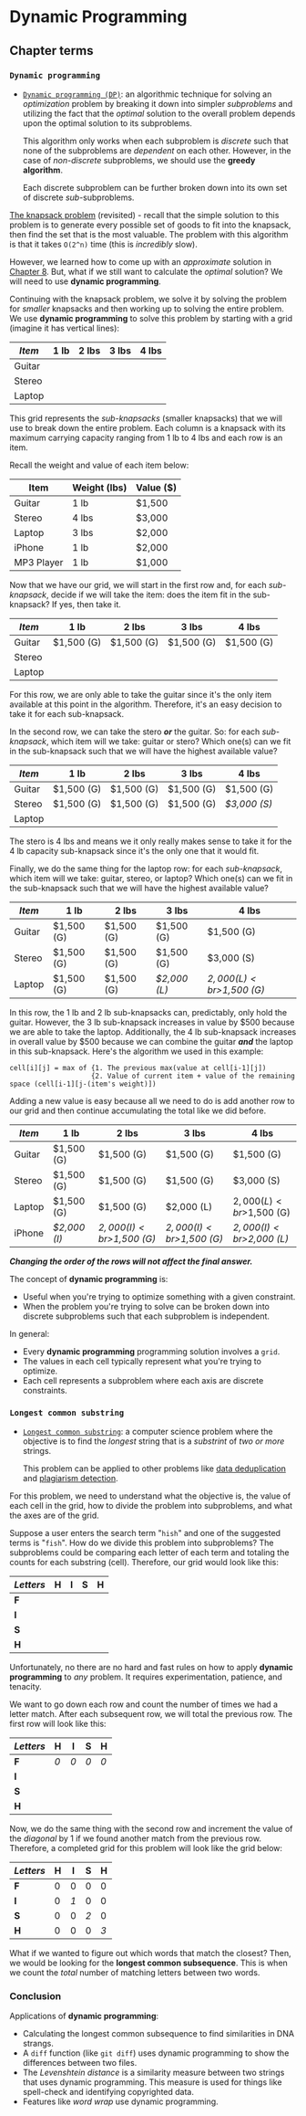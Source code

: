 # Dynamic Programming

## Chapter terms

### `Dynamic programming`

* [`Dynamic programming (DP)`](https://en.wikipedia.org/wiki/Dynamic_programming): an algorithmic technique for solving an *optimization* problem by breaking it down into simpler *subproblems* and utilizing the fact that the *optimal* solution to the overall problem depends upon the optimal solution to its subproblems.

  This algorithm only works when each subproblem is *discrete* such that none of the subproblems are *dependent* on each other. However, in the case of *non-discrete* subproblems, we should use the **greedy algorithm**.

  Each discrete subproblem can be further broken down into its own set of discrete *sub*-subproblems.

[The knapsack problem](https://en.wikipedia.org/wiki/Knapsack_problem) (revisited) - recall that the simple solution to this problem is to generate every possible set of goods to fit into the knapsack, then find the set that is the most valuable. The problem with this algorithm is that it takes `O(2^n)` time (this is *incredibly* slow).

However, we learned how to come up with an *approximate* solution in [Chapter 8](../8_greedy-algorithms/README.md). But, what if we still want to calculate the *optimal* solution? We will need to use **dynamic programming**.

Continuing with the knapsack problem, we solve it by solving the problem for *smaller* knapsacks and then working up to solving the entire problem. We use **dynamic programming** to solve this problem by starting with a grid (imagine it has vertical lines):

  | *Item* | **1 lb** | **2 lbs** | **3 lbs** | **4 lbs** |
  | --- | --- | --- | --- | --- |
  | Guitar | | | | |
  | Stereo | | | | |
  | Laptop | | | | |

This grid represents the *sub-knapsacks* (smaller knapsacks) that we will use to break down the entire problem. Each column is a knapsack with its maximum carrying capacity ranging from 1 lb to 4 lbs and each row is an item.

Recall the weight and value of each item below:

| Item | Weight (lbs) | Value ($) |
| --- | --- | --- |
| Guitar | 1 lb | $1,500 |
| Stereo | 4 lbs | $3,000 |
| Laptop | 3 lbs | $2,000 |
| iPhone | 1 lb | $2,000 |
| MP3 Player | 1 lb | $1,000 |

Now that we have our grid, we will start in the first row and, for each *sub-knapsack*, decide if we will take the item: does the item fit in the sub-knapsack? If yes, then take it.

  | *Item* | **1 lb** | **2 lbs** | **3 lbs** | **4 lbs** |
  | --- | --- | --- | --- | --- |
  | Guitar | $1,500 (G) | $1,500 (G)  | $1,500 (G)  | $1,500 (G)  |
  | Stereo | | | | |
  | Laptop | | | | |

For this row, we are only able to take the guitar since it's the only item available at this point in the algorithm. Therefore, it's an easy decision to take it for each sub-knapsack.

In the second row, we can take the stero ***or*** the guitar. So: for each *sub-knapsack*, which item will we take: guitar or stero? Which one(s) can we fit in the sub-knapsack such that we will have the highest available value?

  | *Item* | **1 lb** | **2 lbs** | **3 lbs** | **4 lbs** |
  | --- | --- | --- | --- | --- |
  | Guitar | $1,500 (G) | $1,500 (G)  | $1,500 (G)  | $1,500 (G)  |
  | Stereo | $1,500 (G) | $1,500 (G) | $1,500 (G) | *$3,000 (S)* |
  | Laptop | | | | |

The stero is 4 lbs and means we it only really makes sense to take it for the 4 lb capacity sub-knapsack since it's the only one that it would fit.

Finally, we do the same thing for the laptop row: for each *sub-knapsack*, which item will we take: guitar, stereo, or laptop? Which one(s) can we fit in the sub-knapsack such that we will have the highest available value?

  | *Item* | **1 lb** | **2 lbs** | **3 lbs** | **4 lbs** |
  | --- | --- | --- | --- | --- |
  | Guitar | $1,500 (G) | $1,500 (G)  | $1,500 (G)  | $1,500 (G)  |
  | Stereo | $1,500 (G) | $1,500 (G) | $1,500 (G) | $3,000 (S) |
  | Laptop | $1,500 (G) | $1,500 (G) | *$2,000 (L)* | *$2,000 (L)<br>$1,500 (G)* |

In this row, the 1 lb and 2 lb sub-knapsacks can, predictably, only hold the guitar. However, the 3 lb sub-knapsack increases in value by $500 because we are able to take the laptop. Additionally, the 4 lb sub-knapsack increases in overall value by $500 because we can combine the guitar ***and*** the laptop in this sub-knapsack. Here's the algorithm we used in this example:

    cell[i][j] = max of {1. The previous max(value at cell[i-1][j])
                        {2. Value of current item + value of the remaining space (cell[i-1][j-(item's weight)])

Adding a new value is easy because all we need to do is add another row to our grid and then continue accumulating the total like we did before.

  | *Item* | **1 lb** | **2 lbs** | **3 lbs** | **4 lbs** |
  | --- | --- | --- | --- | --- |
  | Guitar | $1,500 (G) | $1,500 (G)  | $1,500 (G)  | $1,500 (G)  |
  | Stereo | $1,500 (G) | $1,500 (G) | $1,500 (G) | $3,000 (S) |
  | Laptop | $1,500 (G) | $1,500 (G) | $2,000 (L) | $2,000 (L)<br>$1,500 (G) |
  | iPhone | *$2,000 (I)* | *$2,000 (I)<br>$1,500 (G)* | *$2,000 (I)<br>$1,500 (G)* | *$2,000 (I)<br>$2,000 (L)* |

***Changing the order of the rows will not affect the final answer.***

The concept of **dynamic programming** is:

* Useful when you're trying to optimize something with a given constraint.
* When the problem you're trying to solve can be broken down into discrete subproblems such that each subproblem is independent.

In general:

* Every **dynamic programming** programming solution involves a `grid`.
* The values in each cell typically represent what you're trying to optimize.
* Each cell represents a subproblem where each axis are discrete constraints.

### `Longest common substring`

* [`Longest common substring`](https://en.wikipedia.org/wiki/Longest_common_substring_problem): a computer science problem where the objective is to find the *longest* string that is a *substrint* of *two or more* strings.

  This problem can be applied to other problems like [data deduplication](https://en.wikipedia.org/wiki/Data_deduplication) and [plagiarism detection](https://en.wikipedia.org/wiki/Plagiarism_detection).

For this problem, we need to understand what the objective is, the value of each cell in the grid, how to divide the problem into subproblems, and what the axes are of the grid.

Suppose a user enters the search term "`hish`" and one of the suggested terms is "`fish`". How do we divide this problem into subproblems? The subproblems could be comparing each letter of each term and totaling the counts for each substring (cell). Therefore, our grid would look like this:

| *Letters* | H | I | S | H |
| --- | --- | --- | --- | --- |
| **F** | | | | |
| **I** | | | | |
| **S** | | | | |
| **H** | | | | |

Unfortunately, no there are no hard and fast rules on how to apply **dynamic programming** to *any* problem. It requires experimentation, patience, and tenacity.

We want to go down each row and count the number of times we had a letter match. After each subsequent row, we will total the previous row. The first row will look like this:

| *Letters* | H | I | S | H |
| --- | --- | --- | --- | --- |
| **F** | *0* | *0* | *0* | *0* |
| **I** | | | | |
| **S** | | | | |
| **H** | | | | |

Now, we do the same thing with the second row and increment the value of the *diagonal* by 1 if we found another match from the previous row. Therefore, a completed grid for this problem will look like the grid below:

| *Letters* | H | I | S | H |
| --- | --- | --- | --- | --- |
| **F** | 0 | 0 | 0 | 0 |
| **I** | 0 | *1* | 0 | 0 |
| **S** | 0 | 0 | *2* | 0 |
| **H** | 0 | 0 | 0 | *3* |

What if we wanted to figure out which words that match the closest? Then, we would be looking for the **longest common subsequence**. This is when we count the *total* number of matching letters between two words.

### Conclusion

Applications of **dynamic programming**:

* Calculating the longest common subsequence to find similarities in DNA strangs.
* A `diff` function (like `git diff`) uses dynamic programming to show the differences between two files.
* The *Levenshtein distance* is a similarity measure between two strings that uses dynamic programming. This measure is used for things like spell-check and identifying copyrighted data.
* Features like *word wrap* use dynamic programming.
